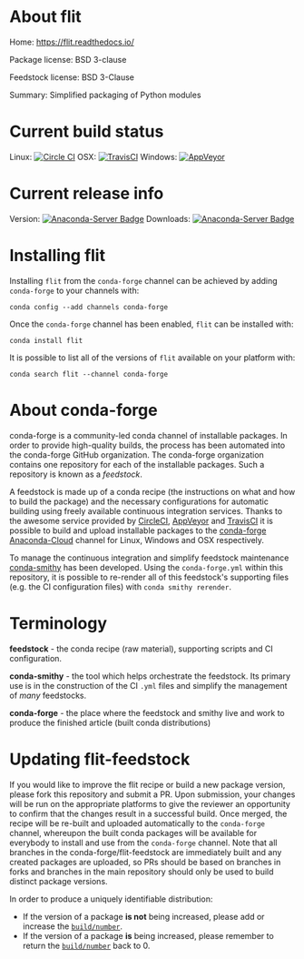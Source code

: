 About flit
==========

Home: https://flit.readthedocs.io/

Package license: BSD 3-clause

Feedstock license: BSD 3-Clause

Summary: Simplified packaging of Python modules



Current build status
====================

Linux: [![Circle CI](https://circleci.com/gh/conda-forge/flit-feedstock.svg?style=shield)](https://circleci.com/gh/conda-forge/flit-feedstock)
OSX: [![TravisCI](https://travis-ci.org/conda-forge/flit-feedstock.svg?branch=master)](https://travis-ci.org/conda-forge/flit-feedstock)
Windows: [![AppVeyor](https://ci.appveyor.com/api/projects/status/github/conda-forge/flit-feedstock?svg=True)](https://ci.appveyor.com/project/conda-forge/flit-feedstock/branch/master)

Current release info
====================
Version: [![Anaconda-Server Badge](https://anaconda.org/conda-forge/flit/badges/version.svg)](https://anaconda.org/conda-forge/flit)
Downloads: [![Anaconda-Server Badge](https://anaconda.org/conda-forge/flit/badges/downloads.svg)](https://anaconda.org/conda-forge/flit)

Installing flit
===============

Installing `flit` from the `conda-forge` channel can be achieved by adding `conda-forge` to your channels with:

```
conda config --add channels conda-forge
```

Once the `conda-forge` channel has been enabled, `flit` can be installed with:

```
conda install flit
```

It is possible to list all of the versions of `flit` available on your platform with:

```
conda search flit --channel conda-forge
```


About conda-forge
=================

conda-forge is a community-led conda channel of installable packages.
In order to provide high-quality builds, the process has been automated into the
conda-forge GitHub organization. The conda-forge organization contains one repository
for each of the installable packages. Such a repository is known as a *feedstock*.

A feedstock is made up of a conda recipe (the instructions on what and how to build
the package) and the necessary configurations for automatic building using freely
available continuous integration services. Thanks to the awesome service provided by
[CircleCI](https://circleci.com/), [AppVeyor](http://www.appveyor.com/)
and [TravisCI](https://travis-ci.org/) it is possible to build and upload installable
packages to the [conda-forge](https://anaconda.org/conda-forge)
[Anaconda-Cloud](http://docs.anaconda.org/) channel for Linux, Windows and OSX respectively.

To manage the continuous integration and simplify feedstock maintenance
[conda-smithy](http://github.com/conda-forge/conda-smithy) has been developed.
Using the ``conda-forge.yml`` within this repository, it is possible to re-render all of
this feedstock's supporting files (e.g. the CI configuration files) with ``conda smithy rerender``.


Terminology
===========

**feedstock** - the conda recipe (raw material), supporting scripts and CI configuration.

**conda-smithy** - the tool which helps orchestrate the feedstock.
                   Its primary use is in the construction of the CI ``.yml`` files
                   and simplify the management of *many* feedstocks.

**conda-forge** - the place where the feedstock and smithy live and work to
                  produce the finished article (built conda distributions)


Updating flit-feedstock
=======================

If you would like to improve the flit recipe or build a new
package version, please fork this repository and submit a PR. Upon submission,
your changes will be run on the appropriate platforms to give the reviewer an
opportunity to confirm that the changes result in a successful build. Once
merged, the recipe will be re-built and uploaded automatically to the
`conda-forge` channel, whereupon the built conda packages will be available for
everybody to install and use from the `conda-forge` channel.
Note that all branches in the conda-forge/flit-feedstock are
immediately built and any created packages are uploaded, so PRs should be based
on branches in forks and branches in the main repository should only be used to
build distinct package versions.

In order to produce a uniquely identifiable distribution:
 * If the version of a package **is not** being increased, please add or increase
   the [``build/number``](http://conda.pydata.org/docs/building/meta-yaml.html#build-number-and-string).
 * If the version of a package **is** being increased, please remember to return
   the [``build/number``](http://conda.pydata.org/docs/building/meta-yaml.html#build-number-and-string)
   back to 0.
